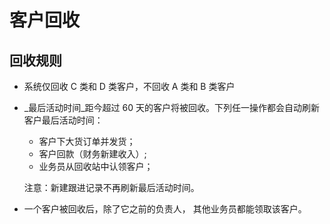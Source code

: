 # 客户回收

## 回收规则

- 系统仅回收 C 类和 D 类客户，不回收 A 类和 B 类客户

- _最后活动时间_距今超过 60 天的客户将被回收。下列任一操作都会自动刷新客户最后活动时间：
    - 客户下大货订单并发货；
    - 客户回款（财务新建收入）;
    - 业务员从回收站中认领客户；
  
  注意：新建跟进记录不再刷新最后活动时间。

- 一个客户被回收后，除了它之前的负责人， 其他业务员都能领取该客户。
